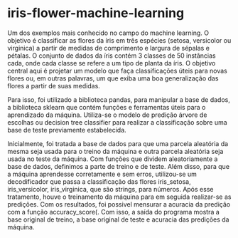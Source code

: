# iris-flower-machine-learning
Um dos exemplos mais conhecido no campo do machine learning. O objetivo é classificar as flores da íris em três espécies (setosa, versicolor ou virginica) a partir de medidas de comprimento e largura de sépalas e pétalas. O conjunto de dados da íris contém 3 classes de 50 instâncias cada, onde cada classe se refere a um tipo de planta da íris. O objetivo central aqui é projetar um modelo que faça classificações úteis para novas flores ou, em outras palavras, um que exiba uma boa generalização das flores a partir de suas medidas.

Para isso, foi utilizado a biblioteca pandas, para manipular a base de dados, a biblioteca sklearn que contém funções e ferramentas úteis para o aprendizado da máquina. Utiliza-se o modelo de predição árvore de escolhas ou decision tree classifier para realizar a classificação sobre uma base de teste previamente estabelecida.

Inicialmente, foi tratada a base de dados para que uma parcela aleatória da mesma seja usada para o treino da máquina e outra parcela aleatória seja usada no teste da máquina. Com  funções que dividem aleatoriamente a base de dados, definimos a parte de treino e de teste. Além disso, para que a máquina aprendesse corretamente e sem erros, utilizou-se um decodificador que passa a classificação das flores iris_setosa, iris_versicolor, iris_virginica, que são strings, para números. 
Após esse tratamento, houve o treinamento da máquina para em seguida realizar-se as predições. Com os resultados, foi possivel mensurar a acuracia da predição com a função accuracy_score(.
Com isso, a saída do programa mostra a base original de treino, a base original de teste e acuracia das predições da máquina.
